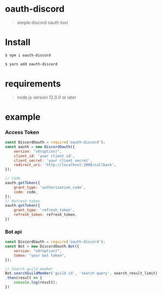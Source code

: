 # oauth-discord
> simple discord oauth tool


# Install  
```sh
$ npm i oauth-discord
```  
```sh
$ yarn add oauth-discord
```

# requirements  
> node.js version 12.0.0 or later

# example  
### Access Token
```js
const DiscordOauth = require('oauth-discord');
const oauth = new DiscordOauth({
    version: "v8(option)",
    client_id: 'your client id',
    client_secret: 'your client secret',
    redirect_uri: 'http://localhost:3000/callback',
});

// Code
oauth.getToken({
    grant_type: 'authorization_code',
    code: code,
});
// Refresh token
oauth.getToken({
    grant_type: 'refresh_token',
    refresh_token: refresh_token,
})
```

### Bot api  
```js
const DiscordOauth = require('oauth-discord');
const Bot = new DiscordOauth.Bot({
    version: "v8(option)",
    token: "your bot token",
});

// Search guild member
Bot.searchGuildMember('guild id', 'search query', search_result_limit)
.then(result => {
    console.log(result);
})
```
